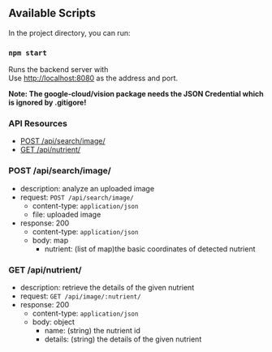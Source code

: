 ## Available Scripts

In the project directory, you can run:

### `npm start`

Runs the backend server with<br>
Use [http://localhost:8080](http://localhost:8080) as the address and port.

**Note: The google-cloud/vision package needs the JSON Credential which is ignored by .gitigore!**

### API Resources

  - [POST /api/search/image/](#post-apisearchimage)
  - [GET /api/nutrient/](#get-apinutrient)

### POST /api/search/image/
- description: analyze an uploaded image
- request: `POST /api/search/image/`
    - content-type: `application/json`
    - file: uploaded image
- response: 200
    - content-type: `application/json`
    - body: map
      - nutrient: (list of map)the basic coordinates of detected nutrient


### GET /api/nutrient/
- description: retrieve the details of the given nutrient
- request: `GET /api/image/:nutrient/`   
- response: 200
    - content-type: `application/json`
    - body: object
      - name: (string) the nutrient id
      - details: (string) the details of the given nutrient


